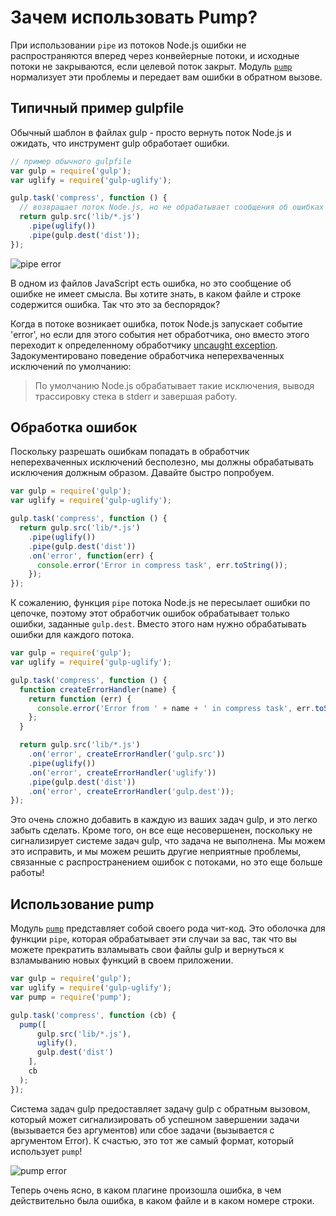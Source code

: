 # Зачем использовать Pump?

При использовании `pipe` из потоков Node.js ошибки не распространяются вперед через конвейерные потоки, и исходные потоки не закрываются, если целевой поток закрыт.
Модуль [`pump`][pump] нормализует эти проблемы и передает вам ошибки в обратном вызове.

## Типичный пример gulpfile

Обычный шаблон в файлах gulp - просто вернуть поток Node.js и ожидать, что инструмент gulp обработает ошибки.

```javascript
// пример обычного gulpfile
var gulp = require('gulp');
var uglify = require('gulp-uglify');

gulp.task('compress', function () {
  // возвращает поток Node.js, но не обрабатывает сообщения об ошибках
  return gulp.src('lib/*.js')
    .pipe(uglify())
    .pipe(gulp.dest('dist'));
});
```

![pipe error](pipe-error.png)

В одном из файлов JavaScript есть ошибка, но это сообщение об ошибке не имеет смысла. Вы хотите знать, в каком файле и строке содержится ошибка. Так что это за беспорядок?

Когда в потоке возникает ошибка, поток Node.js запускает событие 'error', но если для этого события нет обработчика, оно вместо этого переходит к определенному обработчику [uncaught exception][uncaughtException].
Задокументировано поведение обработчика неперехваченных исключений по умолчанию:

> По умолчанию Node.js обрабатывает такие исключения, выводя трассировку стека в stderr и завершая работу.

## Обработка ошибок

Поскольку разрешать ошибкам попадать в обработчик неперехваченных исключений бесполезно, мы должны обрабатывать исключения должным образом. Давайте быстро попробуем.

```javascript
var gulp = require('gulp');
var uglify = require('gulp-uglify');

gulp.task('compress', function () {
  return gulp.src('lib/*.js')
    .pipe(uglify())
    .pipe(gulp.dest('dist'))
    .on('error', function(err) {
      console.error('Error in compress task', err.toString());
    });
});
```

К сожалению, функция `pipe` потока Node.js не пересылает ошибки по цепочке, поэтому этот обработчик ошибок обрабатывает только ошибки, заданные `gulp.dest`. Вместо этого нам нужно обрабатывать ошибки для каждого потока.

```javascript
var gulp = require('gulp');
var uglify = require('gulp-uglify');

gulp.task('compress', function () {
  function createErrorHandler(name) {
    return function (err) {
      console.error('Error from ' + name + ' in compress task', err.toString());
    };
  }

  return gulp.src('lib/*.js')
    .on('error', createErrorHandler('gulp.src'))
    .pipe(uglify())
    .on('error', createErrorHandler('uglify'))
    .pipe(gulp.dest('dist'))
    .on('error', createErrorHandler('gulp.dest'));
});
```

Это очень сложно добавить в каждую из ваших задач gulp, и это легко забыть сделать. Кроме того, он все еще несовершенен, поскольку не сигнализирует системе задач gulp, что задача не выполнена. Мы можем это исправить, и мы можем решить другие неприятные проблемы, связанные с распространением ошибок с потоками, но это еще больше работы!

## Использование pump

Модуль [`pump`][pump] представляет собой своего рода чит-код. Это оболочка для функции `pipe`, которая обрабатывает эти случаи за вас, так что вы можете прекратить взламывать свои файлы gulp и вернуться к взламыванию новых функций в своем приложении.

```javascript
var gulp = require('gulp');
var uglify = require('gulp-uglify');
var pump = require('pump');

gulp.task('compress', function (cb) {
  pump([
      gulp.src('lib/*.js'),
      uglify(),
      gulp.dest('dist')
    ],
    cb
  );
});
```

Система задач gulp предоставляет задачу gulp с обратным вызовом, который может сигнализировать об успешном завершении задачи (вызывается без аргументов) или сбое задачи (вызывается с аргументом Error). К счастью, это тот же самый формат, который использует `pump`!

![pump error](pump-error.png)

Теперь очень ясно, в каком плагине произошла ошибка, в чем действительно была ошибка, в каком файле и в каком номере строки.

[pump]: https://github.com/mafintosh/pump
[uncaughtException]: https://nodejs.org/api/process.html#process_event_uncaughtexception
